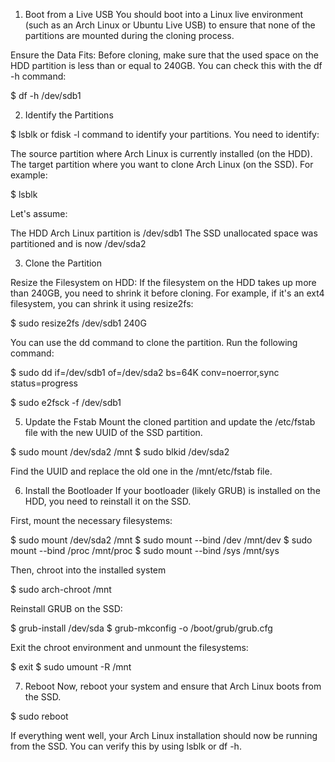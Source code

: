 1. Boot from a Live USB
You should boot into a Linux live environment (such as an Arch Linux or Ubuntu Live USB) to ensure that none of the partitions are mounted during the cloning process.

Ensure the Data Fits: Before cloning, make sure that the used space on the HDD partition is less than or equal to 240GB. You can check this with the df -h command:

$ df -h /dev/sdb1

2. Identify the Partitions

$ lsblk or fdisk -l command to identify your partitions. You need to identify:

The source partition where Arch Linux is currently installed (on the HDD).
The target partition where you want to clone Arch Linux (on the SSD).
For example:

$ lsblk

Let's assume:

The HDD Arch Linux partition is /dev/sdb1
The SSD unallocated space was partitioned and is now /dev/sda2

3. Clone the Partition

Resize the Filesystem on HDD: If the filesystem on the HDD takes up more than 240GB, you need to shrink it before cloning. For example, if it's an ext4 filesystem, you can shrink it using resize2fs:

$ sudo resize2fs /dev/sdb1 240G

You can use the dd command to clone the partition. Run the following command:

$ sudo dd if=/dev/sdb1 of=/dev/sda2 bs=64K conv=noerror,sync status=progress

$ sudo e2fsck -f /dev/sdb1 

5. Update the Fstab
Mount the cloned partition and update the /etc/fstab file with the new UUID of the SSD partition.

$ sudo mount /dev/sda2 /mnt
$ sudo blkid /dev/sda2

Find the UUID and replace the old one in the /mnt/etc/fstab file.

6. Install the Bootloader
If your bootloader (likely GRUB) is installed on the HDD, you need to reinstall it on the SSD.

First, mount the necessary filesystems:

$ sudo mount /dev/sda2 /mnt
$ sudo mount --bind /dev /mnt/dev
$ sudo mount --bind /proc /mnt/proc
$ sudo mount --bind /sys /mnt/sys

Then, chroot into the installed system

$ sudo arch-chroot /mnt

Reinstall GRUB on the SSD:

$ grub-install /dev/sda
$ grub-mkconfig -o /boot/grub/grub.cfg

Exit the chroot environment and unmount the filesystems:

$ exit
$ sudo umount -R /mnt

7. Reboot
Now, reboot your system and ensure that Arch Linux boots from the SSD.

$ sudo reboot

If everything went well, your Arch Linux installation should now be running from the SSD. You can verify this by using lsblk or df -h.
